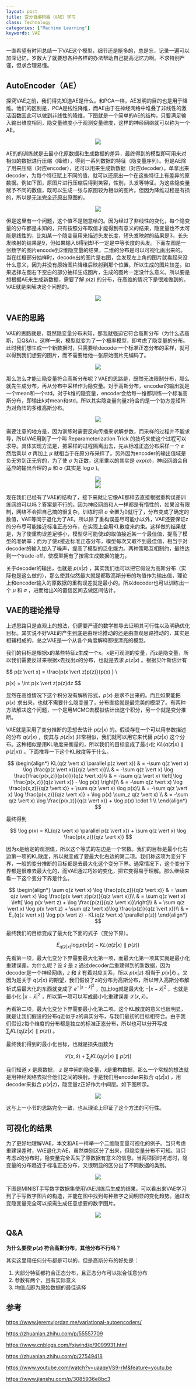 ```yaml
---
layout: post
title: 变分自编码器（VAE）学习
class: Technology
categories: ["Machine Learning"]
keywords: VAE
---
```


一直希望有时间总结一下VAE这个模型，细节还是挺多的，总是忘，记录一遍可以加深记忆，岁数大了就要想各种各样的办法帮助自己提高记忆力啊。不求特别严谨，但求合理易懂。

## AutoEncoder（AE）

探究VAE之前，我们得先知道AE是什么。和PCA一样，AE发明的目的也是用于降维。他们的区别是，PCA是线性降维，而AE由于在神经网络中堆叠了非线性的激活函数因此可以做到非线性的降维。下图就是一个简单的AE的结构，只要满足输入输出维度相同，隐变量维度小于观测变量维度，这样的神经网络就可以称为一个AE。

<center><img src="/images/blog/AE_structure.png"></center>

AE的的训练就是去最小化原数据和生成数据的差异，最终得到的模型即可用来对相似的数据进行压缩（降维），得到一系列数据的特征（隐变量序列）。但是AE除了用来压缩（对应encoder），还可以用来生成新数据（对应decoder）。单拿出来decoder，为每个特征赋上不同的值，就可以还原出一个在这些特征上有差异的原数据。例如下图，原图片进行压缩后得到笑容，性别，头发等特征。为这些隐变量赋予不同的数值，既可以生成一张与原图较为相似的图片。但因为降维过程是有损的，所以是无法完全还原出原图的。

<center><img src="/images/blog/AE_example.png"></center>

但是这里有一个问题，这个值不是随意给的。因为经过了非线性的变化，每个隐变量的分布都是未知的，只有按照分布取值才能得到有意义的结果，隐变量也不太可能是线性的，比如某一个隐变量用来描述头发长度，短头发映射的结果是3，长头发映射的结果是9，但如果输入6得到却不一定是中等长度的头发。下面左图是一张数字的图片encode到2维隐变量的结果，二维的分布是可以可视化画出来的。当在红框部分抽样时，decode出的图片是右图，会发现左上角的图片就看起来没什么意义，因为并没有原始图片降维后映射到那个位置，所以生成的图片较差。如果选择左图右下空白的部分抽样生成图片，生成的图片一定没什么意义。所以要是想根据AE来生成新数据，需要了解 $p(z)$ 的分布，在高维的情况下是很难做到的。VAE就是来解决这个问题的。

<center><img src="/images/blog/AE_visualization.png"></center>

## VAE的思路

VAE的思路就是，既然隐变量分布未知，那我就强迫它符合高斯分布（为什么选高斯，见Q&A）。这样一来，模型就变为了一个概率模型，即考虑了隐变量的分布。此时我们想生成一个新数据时，只需要给decoder一个标准正态分布的采样，就可以得到我们想要的图片，而不需要给他一张原始图片先编码了。

<center><img src="/images/blog/VAE_example.png"></center>

那么怎么才能让隐变量符合高斯分布呢？VAE的思路是，既然无法限制分布，那么就先生成分布，再从分布中采样作为隐变量。对于高斯分布，encoder的输出就是一个mean和一个std。对于k维的隐变量，encoder会给每一维都训练一个标准高斯分布，即输出k对mean和std，所以其实隐变量向量z符合的是一个协方差矩阵为对角阵的多维高斯分布。

<center><img src="/images/blog/VAE_structure.png"></center>

需要注意的地方是，因为训练时需要反向传播来求解参数，而采样的过程并不能求导，所以VAE用到了一个叫 Reparameterization Trick 的技巧来使这个过程可以求导。具体实现方法是，把采样的过程隔离出去，先从标准正态分布采样一个 $\varepsilon$ 然后乘以 $\sigma$ 再加上 $\mu$ 就相当于在原分布采样了。另外因为encoder的输出值域是负无穷到正无穷的，为了使 $\sigma$ 为正数，这里乘以的其实是 $exp(\sigma)$，神经网络会自适应的输出合理的 $\mu$ 和 $\sigma$ (其实是 $\log \sigma$ )。

<center><img src="/images/blog/VAE_reparameter.png"></center>
<center><img src="/images/blog/VAE_reparameter2.png"></center>

现在我们已经有了VAE的结构了，接下来就让它像AE那样去直接根据重构误差训练网络可以吗？答案是不行的。因为神经网络和人一样都是有惰性的，如果没有限制，网络不会把自己搞的很复杂，训练时把 $\sigma$ 全置为0就行了，分布变成了确定的数值，VAE等同于退化为了AE。所以除了重构误差尽可能小以外，VAE还要保证z的分布尽可能接近标准正态分布，在实现上会用KL散度来约束。这样做的结果就是，为了使重构误差足够小，模型尽可能使z的取值接近某一个最佳值，提高了模型的准确率；而为了使z接近标准正态分布，模型每次又取不到最佳值，相当于对decoder的输入加入了噪声，提高了模型的泛化能力。两种策略互相制约，最终达到一个trade-off，使模型拥有了按需生成数据的能力。

关于decoder的输出，也就是 $p(x \vert z)$ ，其实我们也可以把它假设为高斯分布（实际也是这么做的），那么使其似然最大就是都取高斯分布的均值作为输出值，理论上和encoder输入的原数据的重构误差就是最小的。所以decoder也可以训练出一个 $\mu$ 和 $\sigma$ ，进而给出X的置信区间去做区间估计。

## VAE的理论推导

上述思路只是直观上的想法，仍需要严谨的数学推导去证明其可行性以及明确优化目标。其实说不好VAE的产生到底是由理论推动的还是由直观思路推动的，其实是相辅相成的，总之VAE是一个从各个角度解释都很漂亮的模型。

我们的目标是根据x的某些特征z生成一个x。x是可观测的变量，而z是隐变量，所以我们需要反过来根据x去找出z的分布，也就是去求 $p(z \vert x)$ 。根据贝叶斯估计有

$$
p(z \vert x) = \frac{p(x \vert z)p(z)}{p(x) } \\

p(x) = \int p(x \vert z)p(z)dz
$$

显然在高维情况下这个积分没有解析形式，$p(x)$ 是求不出来的。而且如果能把 $p(x)$ 求出来，也就不需要什么隐变量了，分布直接就是最完美的模型了。有两种方法解决这个问题，一个是用MCMC去模拟估计出这个积分，另一个就是变分推断。

VAE就是采用了变分推断的思想去估计 $p(z \vert x)$ 的。假设存在一个可以用参数描述的分布 $q(z \vert x)$ ，使其与 $p(z \vert x)$ 非常相似，我们就可以用它来代替 $p(z \vert x)$ 这个分布。这种相似是用KL散度来衡量的，所以我们的目标变成了最小化 $KL(q(z \vert x) \parallel p(z \vert x))$ 。下面推导一下这个KL散度等于什么。

$$
\begin{align*}
KL(q(z \vert x) \parallel p(z \vert x)) & = -\sum q(z \vert x) \log \frac{p(z \vert x)}{q(z \vert x)}\\
& = -\sum q(z \vert x) \log \frac{\frac{p(x,z)}{p(x)}}{q(z \vert x)}\\
& = -\sum q(z \vert x) \left[\log \frac{p(x,z)}{q(z \vert x)} - \log p(x) \right]\\
& = -\sum q(z \vert x) \log \frac{p(x,z)}{q(z \vert x)} + \sum q(z \vert x) \log p(x)\\
& = -\sum q(z \vert x) \log \frac{p(x,z)}{q(z \vert x)} + \log p(x) \sum_z q(z \vert x) \\
& = -\sum q(z \vert x) \log \frac{p(x,z)}{q(z \vert x)} + \log p(x) \cdot 1 \\
\end{align*}
$$

最终得到

$$
\log p(x) = KL(q(z \vert x) \parallel p(z \vert x)) + \sum q(z \vert x) \log \frac{p(x,z)}{q(z \vert x)}
$$

因为x是给定的观测值，所以这个等式的左边是一个常数。我们的目标是最小化右边第一项的KL散度，所以就变成了要最大化右边的第二项。我们称这项为变分下界，一般的变分推断的目标都是去最大化这个变分下界。通常情况下，这个变分下界都是很难去最大化的，而VAE通过巧妙的变化，把它变得易于理解。那么继续来看一下这个变分下界是什么。

$$
\begin{align*}
\sum q(z \vert x) \log \frac{p(x,z)}{q(z \vert x)} & = \sum q(z \vert x) \log \frac{p(x \vert z)p(z)}{q(z \vert x)}\\
& = \sum q(z \vert x) \left[ \log p(x \vert z) + \log \frac{p(z)}{q(z \vert x)}\right]\\
& = \sum q(z \vert x) \log p(x \vert z) + \sum q(z \vert x)\log \frac{p(z)}{q(z \vert x)}\\
& = E_{q(z \vert x)} \log p(x \vert z) - KL(q(z \vert x) \parallel p(z))
\end{align*}
$$

最终我们的目标变成了最大化下面的式子（变分下界）。

$$
E_{q(z \vert x)} \log p(x \vert z) - KL(q(z \vert x) \parallel p(z))
$$

先看第一项，最大化变分下界需要最大化第一项，而最大化第一项其实就是最小化重建误差。为什么呢？设 $\hat x$ 是 $z$ 通过decoder后重建得到的新数据，因为decoder是一个神经网络，$z$ 和 $\hat x$ 有着对应关系，所以 $p(x \vert z)$ 相当于 $p(x \vert \hat x)$ 。又因为是关于 $q(z \vert x)$ 的期望，我们假设了z的分布为高斯分布，所以带入高斯分布解析式后最大化的东西就变成了 $e^{-\vert x - \hat x \vert^2}$ ，加上log就是最大化 $-\vert x - \hat x \vert^2$ ，也就是最小化 $\vert x - \hat x \vert^2$ ，所以第一项可以写成最小化重建误差 $\mathcal{L}(x, \hat x)$。

再看第二项，最大化变分下界需要最小化第二项。这个KL散度的意义也很明显，就是让我们假设的分布q近似于z的真实分布，与我们最初的目标相符合。由于我们假设z每个维度的分布都是独立的标准正态分布，所以也可以分开写成 $\sum_j{}KL(q_j(z \vert x) \parallel p(z))$ 。

最终我们得到的最小化目标，也就是损失函数为

$$
\mathcal{L}(x, \hat x) + \sum_j{}KL(q_j(z \vert x) \parallel p(z))
$$

我们知道 $x$ 是原数据， $z$ 是中间的隐变量，$\hat x$是重构数据，那么一个常规的想法就是用神经网络去拟合他们之间的映射。于是我们用encoder来拟合 $q(z \vert x)$ ，用decoder来拟合 $p(x \vert z)$，隐变量z正好作为中间层。如下图所示。

<center><img src="/images/blog/VAE_graphical.png"></center>

这与上一小节的思路完全一致，也从理论上印证了这个方法的可行性。


## 可视化的结果

为了更好地理解VAE，本文和AE一样举一个二维隐变量可视化的例子。当只考虑重建误差时，VAE退化为AE，虽然类别区分了出来，但隐变量分布不可知。当只考虑z的分布时，隐变量完全丢失了原数据有意义的信息。当两项同时考虑时，隐变量的分布趋近于标准正态分布，又很明显的区分出了不同数据的类别。

<center><img src="/images/blog/VAE_visualization.png"></center>

下图是MINIST手写数字数据集使用VAE训练后生成的结果。可以看出来VAE学习到了手写数字图片的构造，并能在图中找到每种数字之间明显的变化趋势。通过改变隐变量完全可以按需生成任意想要的数字图片。

<center><img src="/images/blog/VAE_result.png"></center>

## Q&A

**为什么要使 $p(z)$ 符合高斯分布，其他分布不行吗？**

其实这里用任何分布都是可以的，但是高斯分布的好处是：

1. 大部分特征都符合正态分布，且正态分布可以拟合任意分布
2. 参数有两个，且有实际意义
3. 均值点即为原始数据的最佳选择


## 参考

<https://www.jeremyjordan.me/variational-autoencoders/>

<https://zhuanlan.zhihu.com/p/55557709>

<https://www.cnblogs.com/fxjwind/p/9099931.html>

<https://zhuanlan.zhihu.com/p/27549418>

<https://www.youtube.com/watch?v=uaaqyVS9-rM&feature=youtu.be>

<https://www.jianshu.com/p/3085936e8bc3>

